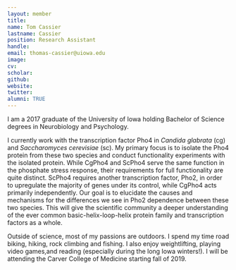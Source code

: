```yaml
---
layout: member
title:
name: Tom Cassier
lastname: Cassier
position: Research Assistant
handle:
email: thomas-cassier@uiowa.edu
image:
cv:
scholar:
github:
website:
twitter:
alumni: TRUE
---
```


I am a 2017 graduate of the University of Iowa holding Bachelor of Science degrees in Neurobiology and Psychology.

I currently work with the transcription factor Pho4 in _Candida glabrata_ (cg) and _Saccharomyces cerevisiae_ (sc). My primary focus is to isolate the Pho4 protein from these two species and conduct functionality experiments with the isolated protein. While CgPho4 and ScPho4 serve the same function in the phosphate stress response, their requirements for full functionality are quite distinct. ScPho4 requires another transcription factor, Pho2, in order to upregulate the majority of genes under its control, while CgPho4 acts primarily independently. Our goal is to elucidate the causes and mechanisms for the differences we see in Pho2 dependence between these two species. This will give the scientific community a deeper understanding of the ever common basic-helix-loop-helix protein family and transcription factors as a whole.

Outside of science, most of my passions are outdoors. I spend my time road biking, hiking, rock climbing and fishing. I also enjoy weightlifting, playing video games,and reading (especially during the long Iowa winters!). I will be attending the Carver College of Medicine starting fall of 2019.
